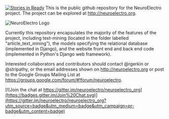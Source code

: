 [![Stories in Ready](https://badge.waffle.io/neuroelectro/neuroelectro_org.png?label=ready&title=Ready)](https://waffle.io/neuroelectro/neuroelectro_org)
This is the public github repository for the NeuroElectro project. The project can be explored at http://neuroelectro.org.

![NeuroElectro Logo](https://raw.githubusercontent.com/neuroelectro/neuroelectro_org/master/media/images/neuroelectro.png)

Currently this repository encapsulates the majority of the features of the project, including text-mining (located in the folder labelled "article_text_mining"), the models specifying the relational database (implemented in Django), and the website front end and back end code (implemented in Python's Django web framework).
 
Interested collaborators and contributors should contact @rgerkin or @stripathy, or the email addresses shown on http://neuroelectro.org or post to the Google Groups Mailing List at https://groups.google.com/forum/#!forum/neuroelectro.


[![Join the chat at https://gitter.im/neuroelectro/neuroelectro_org](https://badges.gitter.im/Join%20Chat.svg)](https://gitter.im/neuroelectro/neuroelectro_org?utm_source=badge&utm_medium=badge&utm_campaign=pr-badge&utm_content=badge)